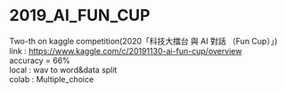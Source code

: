 # 2019_AI_FUN_CUP
 Two-th on kaggle competition(2020「科技大擂台 與 AI 對話 （Fun Cup）」)<br>
 link : https://www.kaggle.com/c/20191130-ai-fun-cup/overview<br>
 accuracy = 66%<br>
 local : wav to word&data split<br>
 colab : Multiple_choice
